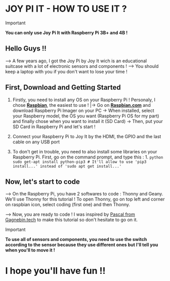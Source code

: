 # JOY PI IT - HOW TO USE IT ?

> [!IMPORTANT]
> **You can only use Joy Pi It with Raspberry Pi 3B+ and 4B !**

## Hello Guys !!

--> A few years ago, I got the Joy Pi by Joy It wich is an educational suitcase with a lot of electronic sensors and components !
--> You should keep a laptop with you if you don't want to lose your time !
        
## First, Download and Getting Started

1. Firstly, you need to install any OS on your Raspberry Pi ! Personaly, I chose [**Raspbian**](https://www.raspberrypi.com/software/), the easiest to use !
|-> Go on [**Raspbian.com**](https://www.raspberrypi.com/software/) and download Raspberry Pi Imager on your PC
        -> When installed, select your Raspberry model, the OS you want (Raspberry Pi OS for my part) and finally chose when you want to install it (SD Card)
        -> Then, put your SD Card in Raspberry Pi and let's start !

2. Connect your Raspberry Pi to Joy It by the HDMI, the GPIO and the last cable on any USB port
3. To don't get in trouble, you need to also install some libraries on your Raspberry Pi. First, go on the command prompt, and type this :
        1.   ```python
             sudo get-apt install python-pip3 # It'll allow to use 'pip3 install...' instead of 'sudo apt get install...'
             ```

## Now, let's start to code

--> On the Raspberry Pi, you have 2 softwares to code : Thonny and Geany. We'll use Thonny for this tutorial ! To open Thonny, go on top left and corner on raspbian 
    icon, select coding (first one) and then Thonny.

--> Now, you are ready to code ! I was inspired by [Pascal from Gagnebin.tech](https://gagnebin.tech/joy-pi/) to make this tutorial so don't hesitate to go on it.

> [!IMPORTANT]
> **To use all of sensors and components, you need to use the switch according to the sensor because they use different ones but I'll tell you when you'll to move it !**

# I hope you'll have fun !!
